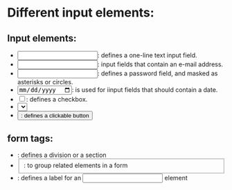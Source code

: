# Different input elements:

## Input elements:
* <input type="text">: defines a one-line text input field.
* <input type="email">: input fields that contain an e-mail address.
* <input type="password">: defines a password field, and masked as asterisks or circles.
* <input type="date">: is used for iinput fields that should contain a date.
* <input type="checkbox">: defines a checkbox.
* <select>: defines a drop-down list.
* <button>: defines a clickable button

## form tags:
* <div>: defines a division or a section 
* <fieldset>: to group related elements in a form
* <label>: defines a label for an <input> element
